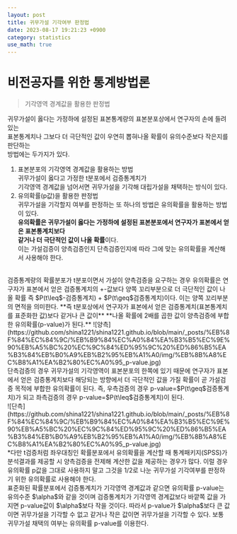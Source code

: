 ```yaml
---
layout: post
title: 귀무가설 기각여부 판정법 
date: 2023-08-17 19:21:23 +0900
category: statistics 
use_math: true
---
```

# 비전공자를 위한 통계방법론    
> 기각영역 경계값을 활용한 판정법     

귀무가설이 옳다는 가정하에 설정된 표본통계량의 표본분포상에서 연구자의 손에 들려있는  
표본통계치나 그보다 더 극단적인 값이 우연히 뽑혀나올 확률이 유의수준보다 작은지를 판단하는  
방법에는 두가지가 있다.  
1. 표본분포의 기각영역 경계값을 활용하는 방법  
   귀무가설이 옳다고 가정한 t분포에서 검증통계치가  
   기각영역 경계값을 넘어서면 귀무가설을 기각해 대립가설을 채택하는 방식이 있다.
2. 유의확률(p값)을 활용한 판정법  
   귀무가설을 기각할지 여부를 판정하는 또 하나의 방법은 유의확률을 활용하는 방법이 있다.  
   **유의확률은 귀무가설이 옳다는 가정하에 설정된 표본분포에서 연구자가 표본에서 얻은 표본통계치보다**  
   **같거나 더 극단적인 값이 나올 확률**이다.  
   이는 가설검증이 양측검증인지 단측검증인지에 따라 그에 맞는 유의확률을 계산해서 사용해야 한다.
<br>  
검증통계량의 확률분포가 t분포이면서 가설이 양측검증을 요구하는 경우 유의확률은 연구자가 표본에서 얻은  
검증통계치의 +-값보다 양쪽 꼬리부분으로 더 극단적인 값이 나올 확률  
즉 $P(t\leq$-검증통계치) + $P(t\geq$검증통계치)이다.  
이는 양쪽 꼬리부분의 면적을 의미한다.  
**즉 t분포상에서 연구자가 표본에서 얻은 검증통계치(표본통계치를 표준화한 값)보다 같거나 큰 값이**  
**나올 확률에 2배를 곱한 값이 양측검증에 부합한 유의확률(p-value)가 된다.**  
![양측](https://github.com/shina1221/shina1221.github.io/blob/main/_posts/%EB%8F%84%EC%84%9C/%EB%B9%84%EC%A0%84%EA%B3%B5%EC%9E%90%EB%A5%BC%20%EC%9C%84%ED%95%9C%20%ED%86%B5%EA%B3%84%EB%B0%A9%EB%B2%95%EB%A1%A0/img/%EB%8B%A8%EC%B8%A1%EA%B2%80%EC%A0%95_p-value.jpg)
<br>  
단측검증의 경우 귀무가설의 기각영역이 표본분포의 한쪽에 있기 때문에 연구자가 표본에서 얻은  
검증통계치보다 해당되는 방향에서 더 극단적인 값을 가질 확률이 곧 가설검증 목적에 부합한  
유의확률이 된다. 즉, 우측검증의 경우 p-value=$P(t\geq$검증통계치)가 되고  
좌측검증의 경우 p-value=$P(t\leq$검증통계치)이 된다.
<br>  
![단측](https://github.com/shina1221/shina1221.github.io/blob/main/_posts/%EB%8F%84%EC%84%9C/%EB%B9%84%EC%A0%84%EA%B3%B5%EC%9E%90%EB%A5%BC%20%EC%9C%84%ED%95%9C%20%ED%86%B5%EA%B3%84%EB%B0%A9%EB%B2%95%EB%A1%A0/img/%EB%8B%A8%EC%B8%A1%EA%B2%80%EC%A0%95_p-value.jpg)
<br>  
*다만 t검증처럼 좌우대칭인 확률분포에서 유의확률을 계산할 때 통계패키지(SPSS)가 분석결과를 제공할 시  
양측검증을 전제해 계산한 값을 제공하는 경우가 많다. 이럴 경우 유의확률 p값을 그대로 사용하지 말고  
그것을 1/2로 나눈 귀무가설 기각여부를 판정하기 위한 유의확률로 사용해야 한다.
<br>  
표준화된 확률분포에서 검증통계치가 기각영역 경계값과 같으면 유의확률 p-value는 유의수준 $\alpha$와  
같을 것이며 검증통계치가 기각영역 경계값보다 바깥쪽 값을 가지면 p-value값이 $\alpha$보다 작을 것이다.  
따라서 p-value가 $\alpha$보다 큰 값이면 귀무가설을 기각할 수 없고 같거나 작은 값이면 귀무가설을  
기각할 수 있다.  
보통 귀무가설 채택의 여부는 유의확률 p-value를 이용한다.
<br>  


  

